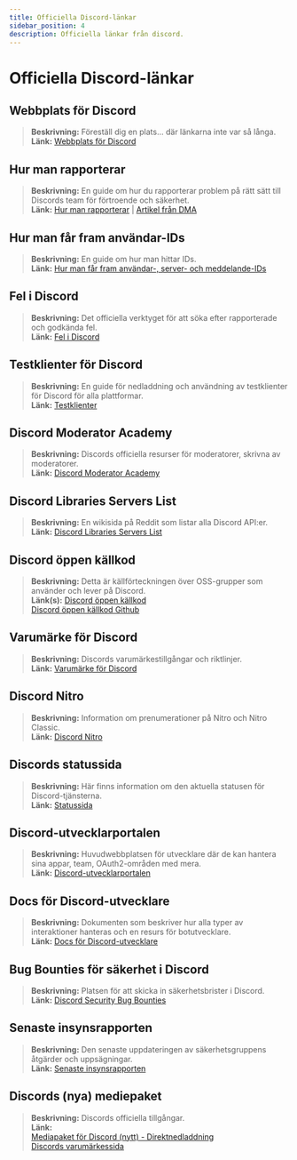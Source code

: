 ```yaml
---
title: Officiella Discord-länkar
sidebar_position: 4
description: Officiella länkar från discord.
---
```


# Officiella Discord-länkar

## Webbplats för Discord
> __Beskrivning:__ Föreställ dig en plats... där länkarna inte var så långa.   <br/>
__Länk:__ [Webbplats för Discord](https://dis.gd/)

## Hur man rapporterar
> __Beskrivning:__ En guide om hur du rapporterar problem på rätt sätt till Discords team för förtroende och säkerhet.   <br/>
__Länk:__  [Hur man rapporterar](https://dis.gd/howtoreport) | [Artikel från DMA](https://discord.com/moderation/360058643194-104:-How-to-Report-Content-to-Discord)

## Hur man får fram användar-IDs 
> __Beskrivning:__ En guide om hur man hittar IDs.   <br/>
__Länk:__  [Hur man får fram användar-, server- och meddelande-IDs](https://dis.gd/findmyid)

## Fel i Discord
> __Beskrivning:__  Det officiella verktyget för att söka efter rapporterade och godkända fel.   <br/>
__Länk:__ [Fel i Discord](https://bugs.discord.com/)

## Testklienter för Discord
> __Beskrivning:__ En guide för nedladdning och användning av testklienter för Discord för alla plattformar.   <br/>
__Länk:__ [Testklienter](https://support.discord.com/hc/en-us/articles/360035675191-Discord-Testing-Clients)

## Discord Moderator Academy 
> __Beskrivning:__ Discords officiella resurser för moderatorer, skrivna av moderatorer.   <br/>
__Länk:__ [Discord Moderator Academy](https://dis.gd/moderation)

## Discord Libraries Servers List
> __Beskrivning:__ En wikisida på Reddit som listar alla Discord API:er.   <br/>
__Länk:__ [Discord Libraries Servers List](https://www.reddit.com/r/discordapp/wiki/developers)

## Discord öppen källkod
> __Beskrivning:__ Detta är källförteckningen över OSS-grupper som använder och lever på Discord.   <br/>
__Länk(s):__
[Discord öppen källkod](https://discord.com/open-source)   <br/>
[Discord öppen källkod Github](https://github.com/discord/discord-open-source)

## Varumärke för Discord  
> __Beskrivning:__ Discords varumärkestillgångar och riktlinjer.   <br/>
__Länk:__ [Varumärke för Discord](https://discord.com/branding)

## Discord Nitro
> __Beskrivning:__  Information om prenumerationer på Nitro och Nitro Classic.   <br/>
__Länk:__ [Discord Nitro](https://dis.gd/nitro)

## Discords statussida
> __Beskrivning:__ Här finns information om den aktuella statusen för Discord-tjänsterna.   <br/>
__Länk:__ [Statussida](https://dis.gd/status)

## Discord-utvecklarportalen
> __Beskrivning:__ Huvudwebbplatsen för utvecklare där de kan hantera sina appar, team, OAuth2-områden med mera.    <br/>
__Länk:__ [Discord-utvecklarportalen](https://discord.com/developers/)

## Docs för Discord-utvecklare
> __Beskrivning:__ Dokumenten som beskriver hur alla typer av interaktioner hanteras och en resurs för botutvecklare.   <br/>
__Länk:__ [Docs för Discord-utvecklare](https://discord.dev/)

## Bug Bounties för säkerhet i Discord
> __Beskrivning:__ Platsen för att skicka in säkerhetsbrister i Discord.   <br/>
__Länk:__ [Discord Security Bug Bounties](https://discord.com/security)

## Senaste insynsrapporten 
> __Beskrivning:__ Den senaste uppdateringen av säkerhetsgruppens åtgärder och uppsägningar.   <br/>
__Länk:__ [Senaste insynsrapporten](https://discord.com/blog/discord-transparency-report-q1-2022)

## Discords (nya) mediepaket
> __Beskrivning:__ Discords officiella tillgångar.   <br/>
__Länk:__ <br/>
[Mediapaket för Discord (nytt) - Direktnedladdning](https://www.dropbox.com/sh/nabhhaq7kt59exr/AAB7U3f2pW-Jmvdul0yy7o-ia?dl=1)  <br/>
[Discords varumärkessida](https://discord.com/branding)


